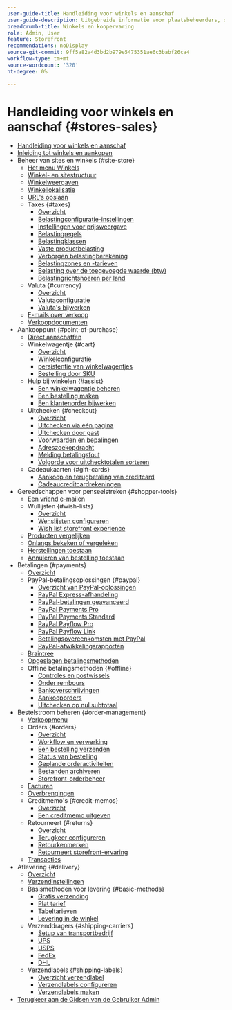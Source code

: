 ```yaml
---
user-guide-title: Handleiding voor winkels en aanschaf
user-guide-description: Uitgebreide informatie voor plaatsbeheerders, de agenten van de klantendienst, en verkoopmanagers die in Adobe Commerce en Magento Open Source werken.
breadcrumb-title: Winkels en koopervaring
role: Admin, User
feature: Storefront
recommendations: noDisplay
source-git-commit: 9ff5a82a4d3bd2b979e5475351ae6c3babf26ca4
workflow-type: tm+mt
source-wordcount: '320'
ht-degree: 0%

---
```



# Handleiding voor winkels en aanschaf {#stores-sales}

+ [Handleiding voor winkels en aanschaf](guide-overview.md)
+ [Inleiding tot winkels en aankopen](introduction.md)
+ Beheer van sites en winkels {#site-store}
   + [Het menu Winkels](stores-menu.md)
   + [Winkel- en sitestructuur](stores.md)
   + [Winkelweergaven](store-views.md)
   + [Winkellokalisatie](store-localize.md)
   + [URL&#39;s opslaan](store-urls.md)
   + Taxes {#taxes}
      + [Overzicht](taxes.md)
      + [Belastingconfiguratie-instellingen](tax-settings-general.md)
      + [Instellingen voor prijsweergave](display-settings.md)
      + [Belastingregels](tax-rules.md)
      + [Belastingklassen](tax-class.md)
      + [Vaste productbelasting](fixed-product-tax.md)
      + [Verborgen belastingberekening](hidden-tax-calculation.md)
      + [Belastingzones en -tarieven](tax-zones-rates.md)
      + [Belasting over de toegevoegde waarde (btw)](vat.md)
      + [Belastingrichtsnoeren per land](international-tax-guidelines.md)
   + Valuta {#currency}
      + [Overzicht](currency.md)
      + [Valutaconfiguratie](currency-configuration.md)
      + [Valuta&#39;s bijwerken](currency-update.md)
   + [E-mails over verkoop](sales-email.md)
   + [Verkoopdocumenten](sales-documents.md)
+ Aankooppunt {#point-of-purchase}
   + [Direct aanschaffen](checkout-instant-purchase.md)
   + Winkelwagentje {#cart}
      + [Overzicht](cart.md)
      + [Winkelconfiguratie](cart-configuration.md)
      + [persistentie van winkelwagentjes](cart-persistent.md)
      + [Bestelling door SKU](order-by-sku.md)
   + Hulp bij winkelen {#assist}
      + [Een winkelwagentje beheren](shopping-assisted-cart-manage.md)
      + [Een bestelling maken](customer-account-create-order.md)
      + [Een klantenorder bijwerken](order-update.md)
   + Uitchecken {#checkout}
      + [Overzicht](checkout-process.md)
      + [Uitchecken via één pagina](checkout-one-page.md)
      + [Uitchecken door gast](checkout-guest.md)
      + [Voorwaarden en bepalingen](terms-and-conditions.md)
      + [Adreszoekopdracht](checkout-address-search.md)
      + [Melding betalingsfout](checkout-payment-failed-emails.md)
      + [Volgorde voor uitchecktotalen sorteren](checkout-totals-sort-order.md)
   + Cadeaukaarten {#gift-cards}
      + [Aankoop en terugbetaling van creditcard](product-gift-card-workflow.md)
      + [Cadeaucreditcardrekeningen](product-gift-card-accounts.md)
+ Gereedschappen voor penseelstreken {#shopper-tools}
   + [Een vriend e-mailen](email-a-friend.md)
   + Wullijsten {#wish-lists}
      + [Overzicht](wishlists.md)
      + [Wenslijsten configureren](wishlist-configuration.md)
      + [Wish list storefront experience](wishlist-storefront.md)
   + [Producten vergelijken](product-compare.md)
   + [Onlangs bekeken of vergeleken](products-viewed-compared.md)
   + [Herstellingen toestaan](reorders-allow.md)
   + [Annuleren van bestelling toestaan](cancel-allow.md)
+ Betalingen {#payments}
   + [Overzicht](payments.md)
   + PayPal-betalingsoplossingen {#paypal}
      + [Overzicht van PayPal-oplossingen](paypal.md)
      + [PayPal Express-afhandeling](paypal-express-checkout.md)
      + [PayPal-betalingen geavanceerd](paypal-payments-advanced.md)
      + [PayPal Payments Pro](paypal-payments-pro.md)
      + [PayPal Payments Standard](paypal-payments-standard.md)
      + [PayPal Payflow Pro](paypal-payflow-pro.md)
      + [PayPal Payflow Link](paypal-payflow-link.md)
      + [Betalingsovereenkomsten met PayPal](paypal-billing-agreements.md)
      + [PayPal-afwikkelingsrapporten](paypal-settlement-reports.md)
   + [Braintree](braintree.md)
   + [Opgeslagen betalingsmethoden](stored-payment-methods.md)
   + Offline betalingsmethoden {#offline}
      + [Controles en postwissels](check-money-order.md)
      + [Onder rembours](cash-on-delivery.md)
      + [Bankoverschrijvingen](bank-transfer.md)
      + [Aankooporders](purchase-order.md)
      + [Uitchecken op nul subtotaal](zero-subtotal-checkout.md)
+ Bestelstroom beheren {#order-management}
   + [Verkoopmenu](sales-menu.md)
   + Orders {#orders}
      + [Overzicht](orders.md)
      + [Workflow en verwerking](order-processing.md)
      + [Een bestelling verzenden](order-ship.md)
      + [Status van bestelling](order-status.md)
      + [Geplande orderactiviteiten](order-scheduled-operations.md)
      + [Bestanden archiveren](order-archive.md)
      + [Storefront-orderbeheer](orders-storefront.md)
   + [Facturen](invoices.md)
   + [Overbrengingen](shipments.md)
   + Creditmemo&#39;s {#credit-memos}
      + [Overzicht](credit-memos.md)
      + [Een creditmemo uitgeven](credit-memo-create.md)
   + Retourneert {#returns}
      + [Overzicht](returns.md)
      + [Terugkeer configureren](rma-configure.md)
      + [Retourkenmerken](attributes-returns.md)
      + [Retourneert storefront-ervaring](rma-customer-experience.md)
   + [Transacties](transactions.md)
+ Aflevering {#delivery}
   + [Overzicht](delivery.md)
   + [Verzendinstellingen](shipping-settings.md)
   + Basismethoden voor levering {#basic-methods}
      + [Gratis verzending](shipping-free.md)
      + [Plat tarief](shipping-flat-rate.md)
      + [Tabeltarieven](shipping-table-rate.md)
      + [Levering in de winkel](shipping-in-store-delivery.md)
   + Verzenddragers {#shipping-carriers}
      + [Setup van transportbedrijf](carriers.md)
      + [UPS](ups.md)
      + [USPS](usps.md)
      + [FedEx](fedex.md)
      + [DHL](dhl.md)
   + Verzendlabels {#shipping-labels}
      + [Overzicht verzendlabel](shipping-labels.md)
      + [Verzendlabels configureren](shipping-label-configure.md)
      + [Verzendlabels maken](shipping-label-create.md)
+ [ Terugkeer aan de Gidsen van de Gebruiker Admin ](https://experienceleague.adobe.com/nl/docs/commerce-admin/user-guides/home)

